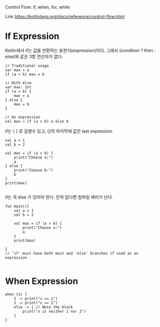 Control Flow: if, when, for, while

Link https://kotlinlang.org/docs/reference/control-flow.html

# If Expression
Kotlin에서 if는 값을 반환하는 표현식(expression)이다.
그래서 (condition ? then : else)와 같은 3항 연산자가 없다.     

```
// Traditional usage 
var max = a 
if (a < b) max = b

// With else 
var max: Int
if (a > b) {
    max = a
} else {
    max = b
}
 
// As expression 
val max = if (a > b) a else b
```

if는 { } 로 감쌀수 있고, {}의 마지막에 값은 last expression 

```
val a = 1
val b = 2

val max = if (a > b) {
    print("Choose a:")
    a
} else {
    print("Choose b:")
    b
}
print(max)
    
```

if는 꼭 else 가 있어야 한다. 만약 없다면 컴파일 에러가 난다.
```
fun main(){
    val a = 1
    val b = 2
    
    val max = if (a > b) {
    	print("Choose a:")
	    a
	} 
    print(max)
   
}
// 'if' must have both main and 'else' branches if used as an expression
 
```

# When Expression
```
when (x) {
    1 -> print("x == 1")
    2 -> print("x == 2")
    else -> { // Note the block
        print("x is neither 1 nor 2")
    }
}
```






















